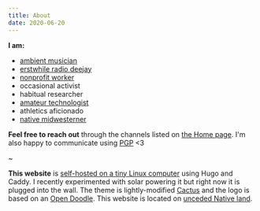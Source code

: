 ```yaml
---
title: About
date: 2020-06-20
---
```


**I am:**
- [ambient musician](https://nthnh.bandcamp.com/)
- [erstwhile radio deejay](https://www.mixcloud.com/nthnh/)
- [nonprofit worker](https://www.linkedin.com/in/nthnh/)
- occasional activist
- habitual researcher
- [amateur technologist](https://github.com/natehn)
- athletics aficionado
- [native midwesterner](https://natehn.com/posts/land-acknowledgment/)

**Feel free to reach out** through the channels listed on [the Home page](https://natehn.com/). I'm also happy to communicate using [PGP](https://keys.openpgp.org/search?q=1CCD9DD029555CB3615575C8439499311AF44262) <3

~

**This website** is [self-hosted on a tiny Linux computer](https://natehn.com/posts/this-website/) using Hugo and Caddy. I recently experimented with solar powering it but right now it is plugged into the wall. The theme is lightly-modified [Cactus](https://github.com/monkeyWzr/hugo-theme-cactus) and the logo is based on an [Open Doodle](https://www.opendoodles.com/). This website is located on [unceded Native land](https://natehn.com/posts/land-acknowledgment/).
